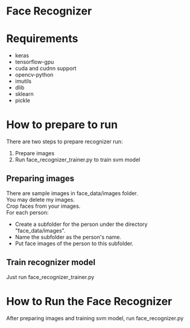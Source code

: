 # Face Recognizer

# Requirements
- keras
- tensorflow-gpu
- cuda and cudnn support
- opencv-python
- imutils
- dlib
- sklearn
- pickle

# How to prepare to run
There are two steps to prepare recognizer run:
1. Prepare images
2. Run face_recognizer_trainer.py to train svm model

## Preparing images
There are sample images in face_data/images folder. <br>
You may delete my images. <br>
Crop faces from your images. <br>
For each person: <br>
- Create a subfolder for the person under the directory "face_data/images".
- Name the subfolder as the person's name.
- Put face images of the person to this subfolder.

## Train recognizer model
Just run face_recognizer_trainer.py

# How to Run the Face Recognizer
After preparing images and training svm model, run face_recognizer.py
